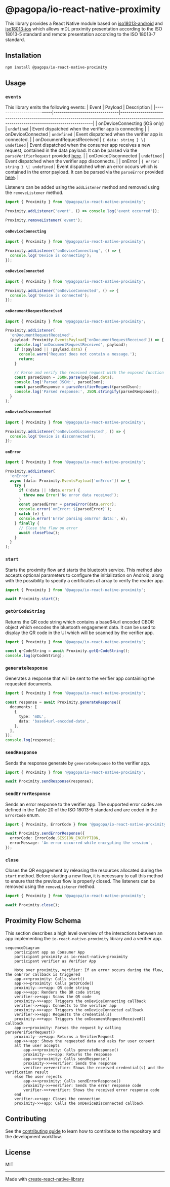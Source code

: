 # @pagopa/io-react-native-proximity

This library provides a React Native module based on [iso18013-android](https://github.com/pagopa/iso18013-android) and [iso18013-ios](https://github.com/pagopa/iso18013-ios) which allows mDL proximity presentation according to the
ISO 18013-5 standard and remote presentation according to the ISO 18013-7 standard.

## Installation

```sh
npm install @pagopa/io-react-native-proximity
```

## Usage

### `events`

This library emits the following events:
| Event | Payload | Description |
|---------------------------|--------------------------------|----------------------------------------------------------------------------------------------------------------------------------------------|
| onDeviceConnecting (iOS only) | `undefined` | Event dispatched when the verifier app is connecting |
| onDeviceConnected | `undefined` | Event dispatched when the verifier app is connected. |
| onDocumentRequestReceived | `{ data: string } \| undefined` | Event dispatched when the consumer app receives a new request, contained in the data payload. It can be parsed via the `parseVerifierRequest` provided [here](src/schema.ts). |
| onDeviceDisconnected | `undefined` | Event dispatched when the verifier app disconnects. |
| onError | `{ error: string } \| undefined` | Event dispatched when an error occurs which is contained in the error payload. It can be parsed via the `parseError` provided [here](src/schema.ts). |

Listeners can be added using the `addListener` method and removed using the `removeListener` method.

```typescript
import { Proximity } from '@pagopa/io-react-native-proximity';

Proximity.addListener('event', () => console.log('event occurred'));

Proximity.removeListener('event');
```

#### `onDeviceConnecting`

```typescript
import { Proximity } from '@pagopa/io-react-native-proximity';

Proximity.addListener('onDeviceConnecting', () => {
  console.log('Device is connecting');
});
```

#### `onDeviceConnected`

```typescript
import { Proximity } from '@pagopa/io-react-native-proximity';

Proximity.addListener('onDeviceConnected', () => {
  console.log('Device is connected');
});
```

#### `onDocumentRequestReceived`

```typescript
import { Proximity } from '@pagopa/io-react-native-proximity';

Proximity.addListener(
  'onDocumentRequestReceived',
  (payload: Proximity.EventsPayload['onDocumentRequestReceived']) => {
    console.log('onDocumentRequestReceived', payload);
    if (!payload || !payload.data) {
      console.warn('Request does not contain a message.');
      return;
    }

    // Parse and verify the received request with the exposed function
    const parsedJson = JSON.parse(payload.data);
    console.log('Parsed JSON:', parsedJson);
    const parsedResponse = parseVerifierRequest(parsedJson);
    console.log('Parsed response:', JSON.stringify(parsedResponse));
  }
);
```

#### `onDeviceDisconnected`

```typescript
import { Proximity } from '@pagopa/io-react-native-proximity';

Proximity.addListener('onDeviceDisconnected', () => {
  console.log('Device is disconnected');
});
```

#### `onError`

```typescript
import { Proximity } from '@pagopa/io-react-native-proximity';

Proximity.addListener(
  'onError',
  async (data: Proximity.EventsPayload['onError']) => {
    try {
      if (!data || !data.error) {
        throw new Error('No error data received');
      }
      const parsedError = parseError(data.error);
      console.error(`onError: ${parsedError}`);
    } catch (e) {
      console.error('Error parsing onError data:', e);
    } finally {
      // Close the flow on error
      await closeFlow();
    }
  }
);
```

### `start`

Starts the proximity flow and starts the bluetooth service. This method also accepts optional parameters to configure the initialization on Android, along with the possibility
to specify a certificates of array to verify the reader app.

```typescript
import { Proximity } from '@pagopa/io-react-native-proximity';

await Proximity.start();
```

### `getQrCodeString`

Returns the QR code string which contains a base64url encoded CBOR object which encodes the bluetooth engagement data.
It can be used to display the QR code in the UI which will be scanned by the verifier app.

```typescript
import { Proximity } from '@pagopa/io-react-native-proximity';

const qrCodeString = await Proximity.getQrCodeString();
console.log(qrCodeString);
```

### `generateResponse`

Generates a response that will be sent to the verifier app containing the requested documents.

```typescript
import { Proximity } from '@pagopa/io-react-native-proximity';

const response = await Proximity.generateResponse({
  documents: [
    {
      type: 'mDL',
      data: 'base64url-encoded-data',
    },
  ],
});
console.log(response);
```

### `sendResponse`

Sends the response generate by `generateResponse` to the verifier app.

```typescript
import { Proximity } from '@pagopa/io-react-native-proximity';

await Proximity.sendResponse(response);
```

### `sendErrorResponse`

Sends an error response to the verifier app. The supported error codes are defined in the Table 20 of the ISO 18013-5 standard and are coded in the `ErrorCode` enum.

```typescript
import { Proximity, ErrorCode } from '@pagopa/io-react-native-proximity';

await Proximity.sendErrorResponse({
  errorCode: ErrorCode.SESSION_ENCRYPTION,
  errorMessage: 'An error occurred while encrypting the session',
});
```

### `close`

Closes the QR engagement by releasing the resources allocated during the `start` method.
Before starting a new flow, it is necessary to call this method to ensure that the previous flow is properly closed.
The listeners can be removed using the `removeListener` method.

```typescript
import { Proximity } from '@pagopa/io-react-native-proximity';

await Proximity.close();
```

## Proximity Flow Schema

This section describes a high level overview of the interactions between an app implementing the `io-react-native-proximity` library and a verifier app.

```mermaid
sequenceDiagram
    participant app as Consumer App
    participant proximity as io-react-native-proximity
    participant verifier as Verifier App

    Note over proximity, verifier: If an error occurs during the flow, the onError callback is triggered
    app->>+proximity: Calls start()
    app->>+proximity: Calls getQrCode()
    proximity-->>+app: QR code string
    app->>+app: Renders the QR code string
    verifier->>+app: Scans the QR code
    proximity->>+app: Triggers the onDeviceConnecting callback
    verifier->>+app: Connects to the verifier app
    proximity->>+app: Triggers the onDeviceConnected callback
    verifier->>+app: Requests the credential(s)
    proximity->>+app: Triggers the onDocumentRequestReceived() callback
    app->>+proximity: Parses the request by calling parseVerifierRequest()
    proximity-->>+app: Returns a VerifierRequest
    app->>+app: Shows the requested data and asks for user consent
    alt The user accepts
        app->>+proximity: Calls generateResponse()
        proximity-->>+app: Returns the response
        app->>+proximity: Calls sendResponse()
        proximity->>+verifier: Sends the response
        verifier->>+verifier: Shows the received credential(s) and the verification result
    else The user rejects
        app->>+proximity: Calls sendErrorResponse()
        proximity->>+verifier: Sends the error response code
        verifier->>+verifier: Shows the received error response code
    end
    verifier->>+app: Closes the connection
    proximity->>+app: Calls the onDeviceDisconnected callback
```

## Contributing

See the [contributing guide](CONTRIBUTING.md) to learn how to contribute to the repository and the development workflow.

## License

MIT

---

Made with [create-react-native-library](https://github.com/callstack/react-native-builder-bob)
